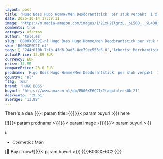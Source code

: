 ```yaml
---
layout: post
title: 'Hugo Boss Hugo Homme/Men Deodorantstick  per stuk verpakt  1 x 75 ml '
date: 2025-10-14 17:39:11
image: 'https://m.media-amazon.com/images/I/21xH2IAgrzL._SL500_._SL400_.jpg'
comments: true
category: ofertas
author: 'tole.es'
slug: 'B000XE6C2I-nl Hugo Boss Hugo Homme/Men Deodorantstick per stuk verpakt 1...'
sku: 'B000XE6C2I-nl'
tags: [ '244c010b-7c1b-4fd6-9ad5-8ee79ee553e5_0','Arborist Merchandising Root','Bad- & bodyproducten','Beauty','Beauty & persoonlijke verzorging','Deodorant','Deodorants & anti-transpiranten','Mannelijke verzorging','Self Service','Special Features Stores','hugo boss','🇳🇱', ]
actualPrice: 13.89 EUR
currency: EUR
price: 13.89
comparePrice: 23.0 EUR
prodname: 'Hugo Boss Hugo Homme/Men Deodorantstick  per stuk verpakt  1 x 75 ml '
country: 'nl'
flag: '🇳🇱'
brand: 'HUGO BOSS'
buyurl: 'https://www.amazon.nl/dp/B000XE6C2I/?tag=tolees0b-21'
descuento: '39.61'
average: '13.89'
---
```


There's a deal [{{< param title >}}]({{< param buyurl >}})  here:

[![{{< param prodname >}}]({{< param image >}})]({{< param buyurl >}})

ℹ️:

- Cosmetica Man

[🛒 Buy it now!!]({{< param buyurl >}})
{{<world>}}B000XE6C2I{{</world>}}
